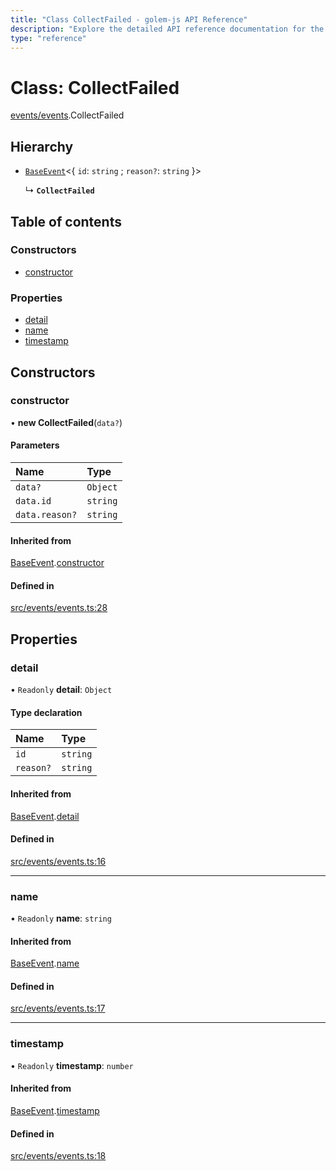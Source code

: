 ```yaml
---
title: "Class CollectFailed - golem-js API Reference"
description: "Explore the detailed API reference documentation for the Class CollectFailed within the golem-js SDK for the Golem Network."
type: "reference"
---
```

# Class: CollectFailed

[events/events](../modules/events_events).CollectFailed

## Hierarchy

- [`BaseEvent`](events_events.BaseEvent)<{ `id`: `string` ; `reason?`: `string`  }\>

  ↳ **`CollectFailed`**

## Table of contents

### Constructors

- [constructor](events_events.CollectFailed#constructor)

### Properties

- [detail](events_events.CollectFailed#detail)
- [name](events_events.CollectFailed#name)
- [timestamp](events_events.CollectFailed#timestamp)

## Constructors

### constructor

• **new CollectFailed**(`data?`)

#### Parameters

| Name | Type |
| :------ | :------ |
| `data?` | `Object` |
| `data.id` | `string` |
| `data.reason?` | `string` |

#### Inherited from

[BaseEvent](events_events.BaseEvent).[constructor](events_events.BaseEvent#constructor)

#### Defined in

[src/events/events.ts:28](https://github.com/golemfactory/golem-js/blob/00d03ae/src/events/events.ts#L28)

## Properties

### detail

• `Readonly` **detail**: `Object`

#### Type declaration

| Name | Type |
| :------ | :------ |
| `id` | `string` |
| `reason?` | `string` |

#### Inherited from

[BaseEvent](events_events.BaseEvent).[detail](events_events.BaseEvent#detail)

#### Defined in

[src/events/events.ts:16](https://github.com/golemfactory/golem-js/blob/00d03ae/src/events/events.ts#L16)

___

### name

• `Readonly` **name**: `string`

#### Inherited from

[BaseEvent](events_events.BaseEvent).[name](events_events.BaseEvent#name)

#### Defined in

[src/events/events.ts:17](https://github.com/golemfactory/golem-js/blob/00d03ae/src/events/events.ts#L17)

___

### timestamp

• `Readonly` **timestamp**: `number`

#### Inherited from

[BaseEvent](events_events.BaseEvent).[timestamp](events_events.BaseEvent#timestamp)

#### Defined in

[src/events/events.ts:18](https://github.com/golemfactory/golem-js/blob/00d03ae/src/events/events.ts#L18)
